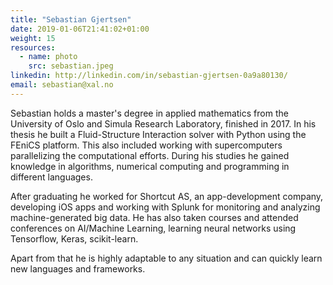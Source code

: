 ```yaml
---
title: "Sebastian Gjertsen"
date: 2019-01-06T21:41:02+01:00
weight: 15
resources:
  - name: photo
    src: sebastian.jpeg
linkedin: http://linkedin.com/in/sebastian-gjertsen-0a9a80130/
email: sebastian@xal.no
---
```


Sebastian holds a master's degree in applied mathematics from the
University of Oslo and Simula Research Laboratory, finished
in 2017. In his thesis he built a Fluid-Structure Interaction solver
with Python using the FEniCS platform. This also included working with
supercomputers parallelizing the computational efforts. During his
studies he gained knowledge in algorithms, numerical computing and
programming in different languages.

After graduating he worked for Shortcut AS, an app-development
company, developing iOS apps and working with Splunk for monitoring
and analyzing machine-generated big data. He has also taken courses
and attended conferences on AI/Machine Learning, learning neural
networks using Tensorflow, Keras, scikit-learn.

Apart from that he is highly adaptable to any situation and can
quickly learn new languages and frameworks.

